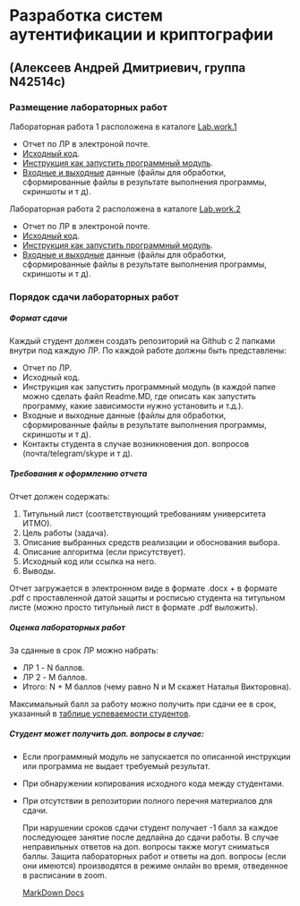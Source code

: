 # Разработка систем аутентификации и криптографии

## (Алексеев Андрей Дмитриевич, группа N42514c)

### Размещение лабораторных работ

Лабораторная работа 1 расположена в каталоге [Lab.work.1](https://github.com/ADDrey/dev-auth-sys-and-crypto/tree/main/Lab.work.1)
* Отчет по ЛР в электроной почте.
* [Исходный код](https://github.com/ADDrey/dev-auth-sys-and-crypto/blob/main/Lab.work.1/GOST_28147-89.py).
* [Инструкция как запустить программный модуль](https://github.com/ADDrey/dev-auth-sys-and-crypto/blob/main/Lab.work.1/README.md).
* [Входные и выходные](https://github.com/ADDrey/dev-auth-sys-and-crypto/tree/main/Lab.work.1/input_otput) данные (файлы для обработки, сформированные файлы в результате выполнения программы, скриншоты и т д).

Лабораторная работа 2 расположена в каталоге [Lab.work.2](https://github.com/ADDrey/dev-auth-sys-and-crypto/tree/main/Lab.work.2)
* Отчет по ЛР в электроной почте.
* [Исходный код](https://github.com/ADDrey/dev-auth-sys-and-crypto/blob/main/Lab.work.2/main.py).
* [Инструкция как запустить программный модуль](https://github.com/ADDrey/dev-auth-sys-and-crypto/blob/main/Lab.work.2/README.md).
* [Входные и выходные](https://github.com/ADDrey/dev-auth-sys-and-crypto/tree/main/Lab.work.2/input_otput) данные (файлы для обработки, сформированные файлы в результате выполнения программы, скриншоты и т д).

### Порядок сдачи лабораторных работ

##### Формат сдачи
Каждый студент должен создать репозиторий на Github с 2 папками внутри под каждую ЛР. По каждой работе должны быть представлены:
* Отчет по ЛР.
* Исходный код.
* Инструкция как запустить программный модуль (в каждой папке можно сделать файл Readme.MD, где описать как запустить программу, какие зависимости нужно установить и т.д.).
* Входные и выходные данные (файлы для обработки, сформированные файлы в результате выполнения программы, скриншоты и т д).
* Контакты студента в случае возникновения доп. вопросов (почта/telegram/skype и т д).

##### Требования к оформлению отчета
Отчет должен содержать:
1.  Титульный лист (соответствующий требованиям университета ИТМО).
2.  Цель работы (задача).
3.  Описание выбранных средств реализации и обоснования выбора.
4.  Описание алгоритма (если присутствует).
5.  Исходный код или ссылка на него.
6.  Выводы.

Отчет загружается в электронном виде в формате .docx + в формате .pdf с проставленной датой защиты и росписью студента на титульном листе (можно просто титульный лист в формате .pdf выложить).

##### Оценка лабораторных работ 
За сданные в срок ЛР можно набрать: 
* ЛР 1 - N баллов.
* ЛР 2 - M баллов.
* Итого: N + M баллов (чему равно N и M скажет Наталья Викторовна).

Максимальный балл за работу можно получить при сдачи ее в срок, указанный в [таблице успеваемости студентов](https://docs.google.com/spreadsheets/d/1lrfjgOYJcB2z1vyHHXIvY2lDTqzOf8XjT_xVS0-__mY/edit?usp=sharing "таблице успеваемости студентов").

##### Студент может получить доп. вопросы в случае: 
*   Если программный модуль не запускается по описанной инструкции или программа не выдает требуемый результат.
*   При обнаружении копирования исходного кода между студентами.
*   При отсутствии в репозитории полного перечня материалов для сдачи.


    При нарушении сроков сдачи студент получает -1 балл за каждое последующее занятие после дедлайна до сдачи работы. В случае неправильных ответов на доп. вопросы также могут сниматься баллы. Защита лабораторных работ и ответы на доп. вопросы (если они имеются) производятся в режиме онлайн во время, отведенное в расписании в zoom.

    [MarkDown Docs](https://gist.github.com/Jekins/2bf2d0638163f1294637)

